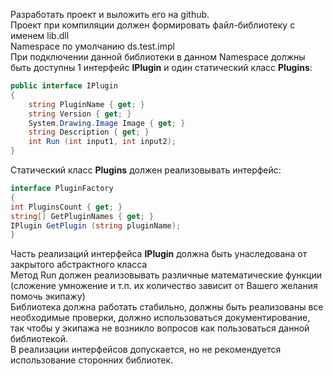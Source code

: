﻿Разработать проект и выложить его на github.<br>
Проект при компиляции должен формировать файл-библиотеку с именем lib.dll<br>
Namespace по умолчанию ds.test.impl<br>
При подключении данной библиотеки в данном Namespace должны быть доступны 1 интерфейс **IPlugin** и один статический класс **Plugins**:<br>
```csharp
public interface IPlugin
{
	string PluginName { get; }
	string Version { get; }
	System.Drawing.Image Image { get; }
	string Description { get; }
	int Run (int input1, int input2);
}
```
Статический класс **Plugins** должен реализовывать интерфейс:<br>
```csharp
interface PluginFactory
{
int PluginsCount { get; }
string[] GetPluginNames { get; }
IPlugin GetPlugin (string pluginName);
}
```
Часть реализаций интерфейса **IPlugin** должна быть унаследована от закрытого абстрактного класса<br>
Метод Run должен реализовывать различные математические функции (сложение умножение и т.п. их количество зависит от Вашего желания помочь экипажу)<br>
Библиотека должна работать стабильно, должны быть реализованы все необходимые проверки, должно использоваться документирование, так чтобы у экипажа не возникло вопросов как пользоваться данной библиотекой.<br>
В реализации интерфейсов допускается, но не рекомендуется использование сторонних библиотек.